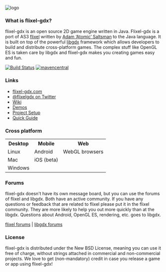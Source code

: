 ![logo](https://i.imgur.com/WRiVTnP.gif)

### What is flixel-gdx?
flixel-gdx is an open source 2D game engine written in Java. Flixel-gdx is a port of AS3 [flixel](http://flixel.org) written by [Adam ‘Atomic’ Saltsman](http://adamatomic.com/) to the Java language. It is built on top of the powerful [libgdx](http://libgdx.badlogicgames.com/) framework which allows developers to build and distribute cross-platform games. The complex stuff like OpenGL ES is taken care by libgdx and flixel-gdx makes you creating games easy and fun.

[![Build Status](https://img.shields.io/travis/born2snipe/flixel-gdx/master.svg?logo=travis&style=flat-square)](https://travis-ci.org/born2snipe/flixel-gdx)
[![mavencentral](https://img.shields.io/maven-central/v/com.github.born2snipe/flixel-gdx-core/0.svg?style=flat-square)](https://search.maven.org/search?q=g:com.github.born2snipe%20AND%20a:flixel-gdx-core&core=gav)

### Links
-	[flixel-gdx.com](http://flixel-gdx.com 'flixel-gdx homepage')
-	[@flixelgdx on Twitter](http://twitter.com/flixelgdx)
-	[Wiki](https://github.com/flixel-gdx/flixel-gdx/wiki)
-	[Demos](https://github.com/flixel-gdx/flixel-gdx-examples)
-	[Project Setup](https://github.com/flixel-gdx/flixel-gdx/wiki/Project-Setup)
-	[Quick Guide](https://github.com/flixel-gdx/flixel-gdx/wiki/Quick-Guide)

### Cross platform
<table>
    <tr>
    	<th>Desktop</th>
    	<th>Mobile</th>
        <th>Web</th>
    </tr>
    <tr>
    	<td>Linux</td>
        <td>Android</td>
        <td>WebGL browsers</td>
    </tr>
    <tr>
    	<td>Mac</td>
        <td>iOS (beta)</td>
        <td></td>
    </tr>
    <tr>
    	<td>Windows</td>
        <td></td>
        <td></td>
    </tr>
</table>

### Forums
flixel-gdx doesn't have its own message board, but you can use the forums of flixel and libgdx. Both have an active community. If you have any questions or feedback that are related to flixel please put it in the flixel community. They are more likely to help you out more quickly than at the libgdx. Questions about Android, OpenGL ES, rendering, etc. goes to libgdx.

[flixel forums](http://forums.flixel.org) | [libgdx forums](http://www.badlogicgames.com/forum)

### License
flixel-gdx is distributed under the New BSD License, meaning you can use it free of charge, without strings attached in commercial and non-commercial projects. We love to get (non-mandatory) credit in case you release a game or app using flixel-gdx!
